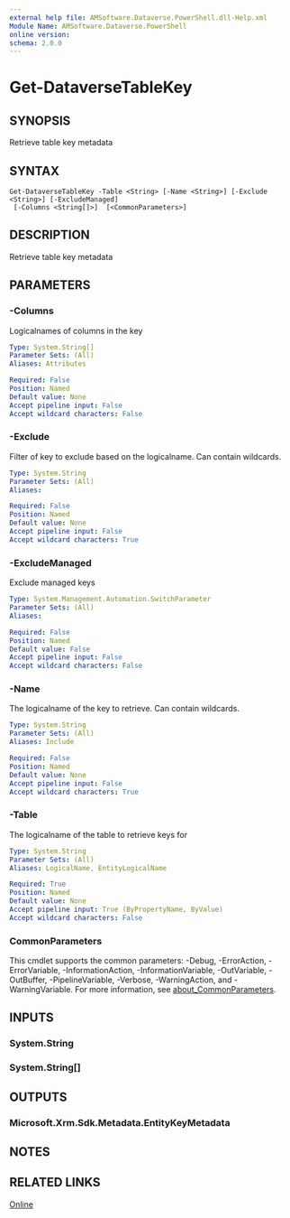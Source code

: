 ```yaml
---
external help file: AMSoftware.Dataverse.PowerShell.dll-Help.xml
Module Name: AMSoftware.Dataverse.PowerShell
online version:
schema: 2.0.0
---
```


# Get-DataverseTableKey

## SYNOPSIS
Retrieve table key metadata

## SYNTAX

```
Get-DataverseTableKey -Table <String> [-Name <String>] [-Exclude <String>] [-ExcludeManaged]
 [-Columns <String[]>]  [<CommonParameters>]
```

## DESCRIPTION
Retrieve table key metadata

## PARAMETERS

### -Columns
Logicalnames of columns in the key

```yaml
Type: System.String[]
Parameter Sets: (All)
Aliases: Attributes

Required: False
Position: Named
Default value: None
Accept pipeline input: False
Accept wildcard characters: False
```

### -Exclude
Filter of key to exclude based on the logicalname. Can contain wildcards.

```yaml
Type: System.String
Parameter Sets: (All)
Aliases:

Required: False
Position: Named
Default value: None
Accept pipeline input: False
Accept wildcard characters: True
```

### -ExcludeManaged
Exclude managed keys

```yaml
Type: System.Management.Automation.SwitchParameter
Parameter Sets: (All)
Aliases:

Required: False
Position: Named
Default value: False
Accept pipeline input: False
Accept wildcard characters: False
```

### -Name
The logicalname of the key to retrieve. Can contain wildcards.

```yaml
Type: System.String
Parameter Sets: (All)
Aliases: Include

Required: False
Position: Named
Default value: None
Accept pipeline input: False
Accept wildcard characters: True
```

### -Table
The logicalname of the table to retrieve keys for

```yaml
Type: System.String
Parameter Sets: (All)
Aliases: LogicalName, EntityLogicalName

Required: True
Position: Named
Default value: None
Accept pipeline input: True (ByPropertyName, ByValue)
Accept wildcard characters: False
```

### CommonParameters
This cmdlet supports the common parameters: -Debug, -ErrorAction, -ErrorVariable, -InformationAction, -InformationVariable, -OutVariable, -OutBuffer, -PipelineVariable, -Verbose, -WarningAction, and -WarningVariable. For more information, see [about_CommonParameters](http://go.microsoft.com/fwlink/?LinkID=113216).

## INPUTS

### System.String
### System.String[]
## OUTPUTS

### Microsoft.Xrm.Sdk.Metadata.EntityKeyMetadata
## NOTES

## RELATED LINKS

[Online](https://github.com/AMSoftwareNL/DataversePowershell/blob/main/docs/Get-DataverseTableKey.md)
